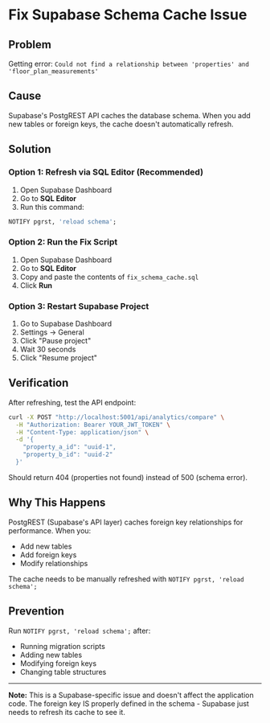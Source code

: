 # Fix Supabase Schema Cache Issue

## Problem
Getting error: `Could not find a relationship between 'properties' and 'floor_plan_measurements'`

## Cause
Supabase's PostgREST API caches the database schema. When you add new tables or foreign keys, the cache doesn't automatically refresh.

## Solution

### Option 1: Refresh via SQL Editor (Recommended)

1. Open Supabase Dashboard
2. Go to **SQL Editor**
3. Run this command:

```sql
NOTIFY pgrst, 'reload schema';
```

### Option 2: Run the Fix Script

1. Open Supabase Dashboard
2. Go to **SQL Editor**  
3. Copy and paste the contents of `fix_schema_cache.sql`
4. Click **Run**

### Option 3: Restart Supabase Project

1. Go to Supabase Dashboard
2. Settings → General
3. Click "Pause project"
4. Wait 30 seconds
5. Click "Resume project"

## Verification

After refreshing, test the API endpoint:

```bash
curl -X POST "http://localhost:5001/api/analytics/compare" \
  -H "Authorization: Bearer YOUR_JWT_TOKEN" \
  -H "Content-Type: application/json" \
  -d '{
    "property_a_id": "uuid-1",
    "property_b_id": "uuid-2"
  }'
```

Should return 404 (properties not found) instead of 500 (schema error).

## Why This Happens

PostgREST (Supabase's API layer) caches foreign key relationships for performance. When you:
- Add new tables
- Add foreign keys
- Modify relationships

The cache needs to be manually refreshed with `NOTIFY pgrst, 'reload schema';`

## Prevention

Run `NOTIFY pgrst, 'reload schema';` after:
- Running migration scripts
- Adding new tables
- Modifying foreign keys
- Changing table structures

---

**Note:** This is a Supabase-specific issue and doesn't affect the application code. The foreign key IS properly defined in the schema - Supabase just needs to refresh its cache to see it.
